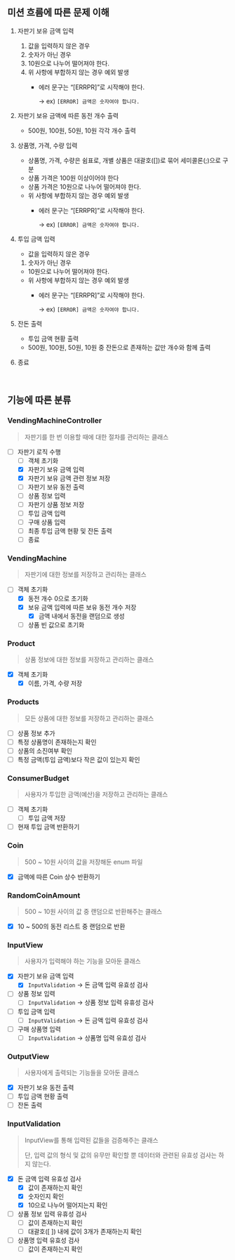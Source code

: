 ## 미션 흐름에 따른 문제 이해

1. 자판기 보유 금액 입력
    1. 값을 입력하지 않은 경우
    2. 숫자가 아닌 경우
    3. 10원으로 나누어 떨어져야 한다.
    4. 위 사항에 부합하지 않는 경우 예외 발생
        - 에러 문구는 “[ERRPR]”로 시작해야 한다.

          → ex) `[ERROR] 금액은 숫자여야 합니다.`


2. 자판기 보유 금액에 따른 동전 개수 출력
    - 500원, 100원, 50원, 10원 각각 개수 출력


3. 상품명, 가격, 수량 입력
    - 상품명, 가격, 수량은 쉼표로, 개별 상품은 대괄호([])로 묶어 세미콜론(;)으로 구분
    - 상품 가격은 100원 이상이어야 한다
    - 상품 가격은 10원으로 나누어 떨어져야 한다.
    - 위 사항에 부합하지 않는 경우 예외 발생
        - 에러 문구는 “[ERRPR]”로 시작해야 한다.

          → ex) `[ERROR] 금액은 숫자여야 합니다.`


4. 투입 금액 입력
    - 값을 입력하지 않은 경우
    1. 숫자가 아닌 경우
    - 10원으로 나누어 떨어져야 한다.
    - 위 사항에 부합하지 않는 경우 예외 발생
        - 에러 문구는 “[ERRPR]”로 시작해야 한다.

          → ex) `[ERROR] 금액은 숫자여야 합니다.`


5. 잔돈 출력
    - 투입 금액 현황 출력
    - 500원, 100원, 50원, 10원 중 잔돈으로 존재하는 값만 개수와 함께 출력


6. 종료

<br>

## 기능에 따른 분류
### VendingMachineController

> 자판기를 한 번 이용할 때에 대한 절차를 관리하는 클래스

- [ ]  자판기 로직 수행
   - [ ]  객체 초기화
   - [x]  자판기 보유 금액 입력
   - [x]  자판기 보유 금액 관련 정보 저장
   - [ ]  자판기 보유 동전 출력
   - [ ]  상품 정보 입력
   - [ ]  자판기 상품 정보 저장
   - [ ]  투입 금액 입력
   - [ ]  구매 상품 입력
   - [ ]  최종 투입 금액 현황 및 잔돈 출력
   - [ ]  종료

### VendingMachine

> 자판기에 대한 정보를 저장하고 관리하는 클래스

- [ ]  객체 초기화
   - [x]  동전 개수 0으로 초기화 
   - [x]  보유 금액 입력에 따른 보유 동전 개수 저장
      - [x]  금액 내에서 동전을 랜덤으로 생성
   - [ ]  상품 빈 값으로 초기화

### Product

> 상품 정보에 대한 정보를 저장하고 관리하는 클래스

- [x]  객체 초기화
   - [x]  이름, 가격, 수량 저장

### Products

> 모든 상품에 대한 정보를 저장하고 관리하는 클래스

- [ ]  상품 정보 추가
- [ ]  특정 상품명이 존재하는지 확인
- [ ]  상품의 소진여부 확인
- [ ]  특정 금액(투입 금액)보다 작은 값이 있는지 확인

### ConsumerBudget

> 사용자가 투입한 금액(예산)을 저장하고 관리하는 클래스

- [ ]  객체 초기화
   - [ ]  투입 금액 저장
- [ ]  현재 투입 금액 반환하기

### Coin

> 500 ~ 10원 사이의 값을 저장해둔 enum 파일

- [x]  금액에 따른 Coin 상수 반환하기

### RandomCoinAmount

> 500 ~ 10원 사이의 값 중 랜덤으로 반환해주는 클래스

- [x]  10 ~ 500의 동전 리스트 중 랜덤으로 반환


### **InputView**

> 사용자가 입력해야 하는 기능을 모아둔 클래스

- [x]  자판기 보유 금액 입력
   - [x]  `InputValidation` → 돈 금액 입력 유효성 검사
- [ ]  상품 정보 입력
   - [ ]  `InputValidation` → 상품 정보 입력 유휴성 검사
- [ ]  투입 금액 입력
   - [ ]  `InputValidation` → 돈 금액 입력 유효성 검사
- [ ]  구매 상품명 입력
   - [ ]  `InputValidation` → 상품명 입력 유효성 검사

### **OutputView**

> 사용자에게 출력되는 기능들을 모아둔 클래스

- [x]  자판기 보유 동전 출력
- [ ]  투입 금액 현황 출력
- [ ]  잔돈 출력

### InputValidation

> InputView를 통해 입력된 값들을 검증해주는 클래스 
>
> 단, 입력 값의 형식 및 값의 유무만 확인할 뿐 데이터와 관련된 유효성 검사는 하지 않는다.

- [x]  돈 금액 입력 유효성 검사
   - [x]  값이 존재하는지 확인
   - [x]  숫자인지 확인
   - [x]  10으로 나누어 떨어지는지 확인
- [ ]  상품 정보 입력 유휴성 검사
   - [ ]  값이 존재하는지 확인
   - [ ]  대괄호([ ]) 내에 값이 3개가 존재하는지 확인
- [ ]  상품명 입력 유효성 검사
   - [ ]  값이 존재하는지 확인
